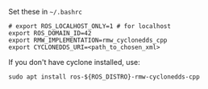 Set these in `~/.bashrc` 

```
# export ROS_LOCALHOST_ONLY=1 # for localhost
export ROS_DOMAIN_ID=42
export RMW_IMPLEMENTATION=rmw_cyclonedds_cpp
export CYCLONEDDS_URI=<path_to_chosen_xml>
```

If you don't have cyclone installed, use:
```
sudo apt install ros-${ROS_DISTRO}-rmw-cyclonedds-cpp
```